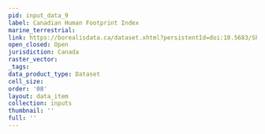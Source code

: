 ```yaml
---
pid: input_data_9
label: Canadian Human Footprint Index
marine_terrestrial: 
link: https://borealisdata.ca/dataset.xhtml?persistentId=doi:10.5683/SP2/EVKAVL
open_closed: Open
jurisdiction: Canada
raster_vector: 
_tags: 
data_product_type: Dataset
cell_size: 
order: '08'
layout: data_item
collection: inputs
thumbnail: ''
full: ''
---
```


